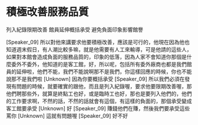 # 積極改善服務品質
列入紀錄限期改善
館員延伸概括承受
避免負面印象影響館譽

[Speaker_09] 所以對他來講要求他要積極改善，應該是可行的，他現在因為他也知道週末假日，有人潮比較多嘛，就是他需要有人工來輸導，可是他請的這些人，如果對本館會造成負面的服務品質的，印象的低落，因為人家不會知道你那個是什麼委外不委外，他知道的是客工館，好，所以呢，包括所有委外廠商也都是我們館員的延伸啦，他們不能，我們不能說啊那不是我們，你這樣回應的時候，你也不能說那不是我們啦
[Unknown] 因為你要概括承受
[Speaker_09] 所以我們必須在發現有問題的時候，就要確實的跟他，而且是列入紀錄喔，要求他要限期改善喔，那他們聘那些外，就算是終點工也好，或是臨時工也好，那也是要列入他們的，他們的工作要求啊，不然的話，不然的話就會有這個，有這樣的負面的，那個承受變成客工館要承受
[Unknown] 好
[Speaker_09] 賺錢他們在賺，然後我們要承受這些罵你
[Unknown] 這就有問題喔
[Speaker_09] 好不好